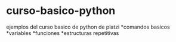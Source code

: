 # curso-basico-python
ejemplos del curso basico de python de platzi
*comandos basicos
*variables
*funciones 
*estructuras repetitivas
